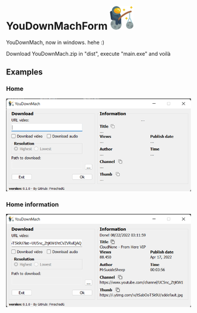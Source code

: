 # YouDownMachForm ![alt text](https://github.com/FMachadoG/YouDownMachForm/blob/main/imgGitHub/astronauta64px.png?raw=true)
YouDownMach, now in windows. hehe :) <br>
 
Download YouDownMach.zip in "dist", execute "main.exe" and voilà

## Examples
### Home
![alt text](https://github.com/FMachadoG/YouDownMachForm/blob/main/imgGitHub/homeYouDownMach.png?raw=true)

### Home information
![alt text](https://github.com/FMachadoG/YouDownMachForm/blob/main/imgGitHub/infoYouDownMach.png?raw=true)
